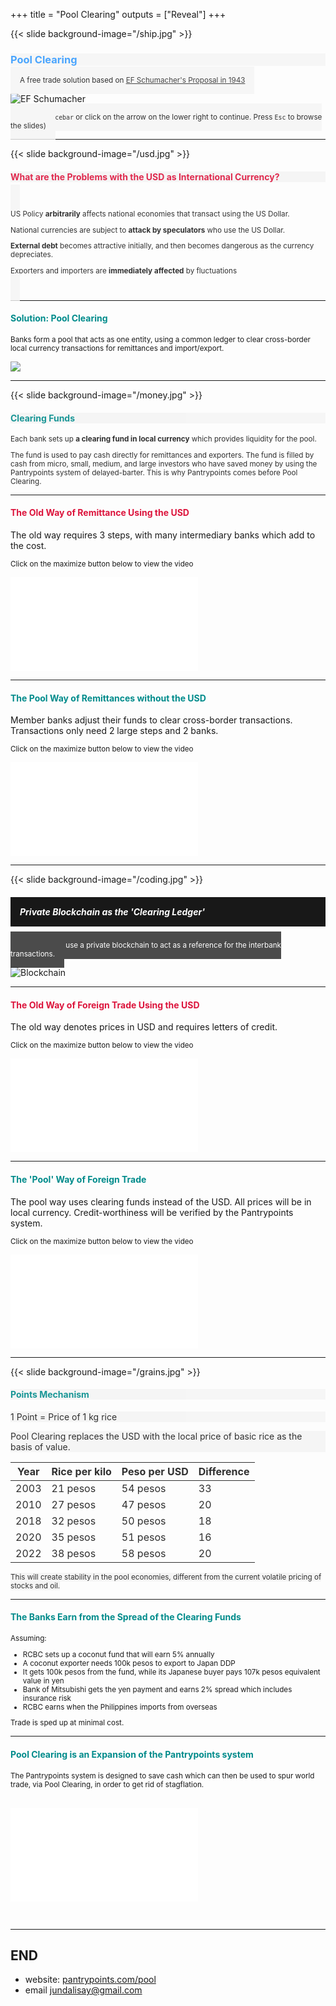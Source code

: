 +++
title = "Pool Clearing"
outputs = ["Reveal"]
+++


{{< slide background-image="/ship.jpg" >}}

<h3 style="color: dodgerblue; background-color: whitesmoke; opacity: .8;">Pool Clearing</h3>

<small style="color: black; background-color: whitesmoke; text-align: left; opacity: .8; padding: 15px;">
A free trade solution based on <a href="https://centerforneweconomics.org/publications/multilateral-clearing/">EF Schumacher's Proposal in 1943</a>
</small>

![EF Schumacher](/ef.jpg)

<small style="color: black; background-color: whitesmoke; text-align: left; opacity: .8; padding: 15px;">(Press `spacebar` or click on the arrow on the lower right to continue. Press `Esc` to browse the slides)</small>


---


{{< slide background-image="/usd.jpg" >}}

<h4 style="color: crimson; background-color: whitesmoke; opacity: .9;">What are the Problems with the USD as International Currency?</h4>

<small style="color: black; background-color: whitesmoke; text-align: left; opacity: .8; padding: 15px;">

US Policy **arbitrarily** affects national economies that transact using the US Dollar.  

National currencies are subject to **attack by speculators** who use the US Dollar. 
<!-- Countries are forced to import  do not have control of their economies -->

**External debt** becomes attractive initially, and then becomes dangerous as the currency depreciates.  

Exporters and importers are **immediately affected** by fluctuations 

</small>

<!-- <small>(Press `spacebar` or click on the arrow on the lower right to continue. Press `Esc` to browse the slides)</small> -->

---

<h4 style="color: darkcyan">Solution: Pool Clearing</h4>

<small>
Banks form a pool that acts as one entity, using a common ledger to clear cross-border local currency transactions for remittances and import/export. 
</small>

![](/pool.png)

---

{{< slide background-image="/money.jpg" >}}

<h4 style="color: darkcyan; background-color: whitesmoke; opacity: .9;">Clearing Funds</h4>

<small style="background-color: whitesmoke; opacity: .9;">

Each bank sets up <b>a clearing fund in local currency</b> which provides liquidity for the pool. 

The fund is used to pay cash directly for remittances and exporters. The fund is filled by cash from micro, small, medium, and large investors who have saved money by using the Pantrypoints system of delayed-barter. This is why Pantrypoints comes before Pool Clearing. 

</small>

<!-- ![](/pool.png) -->

---




<h4 style="color: crimson">The Old Way of Remittance Using the USD</h4>

The old way requires 3 steps, with many intermediary banks which add to the cost. 

<small>Click on the maximize button below to view the video</small>

<iframe src="/remitold.mp4" style="border:0" allowfullscreen webkitallowfullscreen mozallowfullscreen title="YouTube Video"></iframe>


---

<h4 style="color: darkcyan">The Pool Way of Remittances without the USD</h4>

Member banks adjust their funds to clear cross-border transactions. Transactions only need 2 large steps and 2 banks. 

<small>Click on the maximize button below to view the video</small>

<iframe src="/remitnew.mp4" style="border:0" allowfullscreen webkitallowfullscreen mozallowfullscreen title="YouTube Video"></iframe>

---

{{< slide background-image="/coding.jpg" >}}

<h5 style="color: white; background-color: black; opacity: .9; padding: 15px;">Private Blockchain as the 'Clearing Ledger'</h5>

<small style="color: white; background-color: black; opacity: .7; padding: 15px;">
The Pool will use a private blockchain to act as a reference for the interbank transactions.

</small>

![Blockchain](/blockchain.png)

<!-- <a href="#" class="navigate-down">🔽</a> -->


---


<h4 style="color: crimson">The Old Way of Foreign Trade Using the USD</h4>

The old way denotes prices in USD and requires letters of credit.

<small>Click on the maximize button below to view the video</small>

<iframe src="/importold.mp4" style="border:0" allowfullscreen webkitallowfullscreen mozallowfullscreen title="YouTube Video"></iframe>

---


<h4 style="color: darkcyan;">The 'Pool' Way of Foreign Trade</h4>

The pool way uses clearing funds instead of the USD. All prices will be in local currency. Credit-worthiness will be verified by the Pantrypoints system.

<small>Click on the maximize button below to view the video</small>

<iframe src="/importnew.mp4" style="border:0" allowfullscreen webkitallowfullscreen mozallowfullscreen title="YouTube Video"></iframe>


---


{{< slide background-image="/grains.jpg" >}}

<h4 style="color: darkcyan; background-color: whitesmoke; opacity: .9;">Points Mechanism</h4>

<p style="background-color: whitesmoke; opacity: .9;">
1 Point = Price of 1 kg rice
</p>

<p style="background-color: whitesmoke; opacity: .9;">
Pool Clearing replaces the USD with the local price of basic rice as the basis of value. 
</p>

<small style="background-color: whitesmoke; opacity: .9;">

Year | Rice per kilo | Peso per USD | Difference
---| --- | --- | ---  
2003 | 21 pesos | 54 pesos | 33
2010 | 27 pesos | 47 pesos | 20
2018 | 32 pesos | 50 pesos | 18
2020 | 35 pesos | 51 pesos | 16
2022 | 38 pesos | 58 pesos | 20


This will create stability in the pool economies, different from the current volatile pricing of stocks and oil. 
</small>


<!-- 

## Expansion to World Trade

<small>
The points system expands to world trade via Pool Clearing, where national rice price is the basis of currency.

For example, the "pool exchange rates" between Vietnam and the Philippines is below

Year | Current System | Pantrypoints Pool System
--- | --- | --- 
2010 | 1 USD = 40 PHP = 19,000 VND | 1 USD = 27 PHP = 8,000 VND 
2022 | 1 USD = 58 PHP = 24,000 VND | 1 USD = 38 PHP = 12,000 VND 
Difference | 18 Pesos, 5000 VND | **11 Pesos, 4000 VND**


</small>
 -->
<!-- Range | 45% Philippines, 26% Vietnam  | 41% Philippines, 50% Vietnam -->

---


<h4 style="color: darkcyan">The Banks Earn from the Spread of the Clearing Funds</h4>

<small>
Assuming:

- RCBC sets up a coconut fund that will earn 5% annually
- A coconut exporter needs 100k pesos to export to Japan DDP
- It gets 100k pesos from the fund, while its Japanese buyer pays 107k pesos equivalent value in yen
- Bank of Mitsubishi gets the yen payment and earns 2% spread which includes insurance risk
- RCBC earns when the Philippines imports from overseas

Trade is sped up at minimal cost. 

</small>


---

<h4 style="color: darkcyan;">Pool Clearing is an Expansion of the Pantrypoints system</h4>

<small>
The Pantrypoints system is designed to save cash which can then be used to spur world trade, via Pool Clearing, in order to get rid of stagflation.
</small>


<iframe src="/importpoolfull.mp4" style="border:0; margin: 30px 0" allowfullscreen webkitallowfullscreen mozallowfullscreen title="YouTube Video"></iframe>

<!-- ## Planned Overseas Expansion

- **Vietnam**: We started testing our system in Vietnam in 2016. This is our solution to the invasion of saltwater and other problems in the Mekong
- **Spain**: There is a Filipino community in the Basque region that is interested in our moneyless system. 
 -->


---

## END

- website: [pantrypoints.com/pool](https://www.pantrypoints.com/pool)
- email jundalisay@gmail.com 

